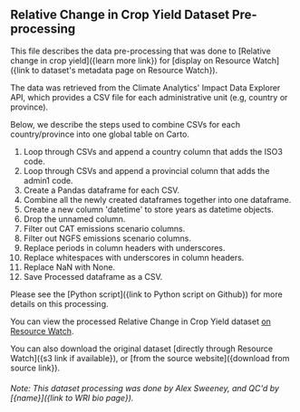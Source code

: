 ## Relative Change in Crop Yield Dataset Pre-processing
This file describes the data pre-processing that was done to [Relative change in crop yield]({learn more link}) for [display on Resource Watch]({link to dataset's metadata page on Resource Watch}).

The data was retrieved from the Climate Analytics' Impact Data Explorer API, which provides a CSV file for each administrative unit (e.g, country or province).

Below, we describe the steps used to combine CSVs for each country/province into one global table on Carto.

1. Loop through CSVs and append a country column that adds the ISO3 code.
2. Loop through CSVs and append a provincial column that adds the admin1 code. 
3. Create a Pandas dataframe for each CSV.
4. Combine all the newly created dataframes together into one dataframe. 
5. Create a new column 'datetime' to store years as datetime objects.
6. Drop the unnamed column.
7. Filter out CAT emissions scenario columns.
8. Filter out NGFS emissions scenario columns.
9. Replace periods in column headers with underscores.
10. Replace whitespaces with underscores in column headers.
11. Replace NaN with None.
12. Save Processed dataframe as a CSV.

Please see the [Python script]({link to Python script on Github}) for more details on this processing.

You can view the processed Relative Change in Crop Yield dataset [on Resource Watch](https://cie-api.climateanalytics.org/api/).

You can also download the original dataset [directly through Resource Watch]({s3 link if available}), or [from the source website]({download from source link}).

###### Note: This dataset processing was done by Alex Sweeney, and QC'd by [{name}]({link to WRI bio page}).
